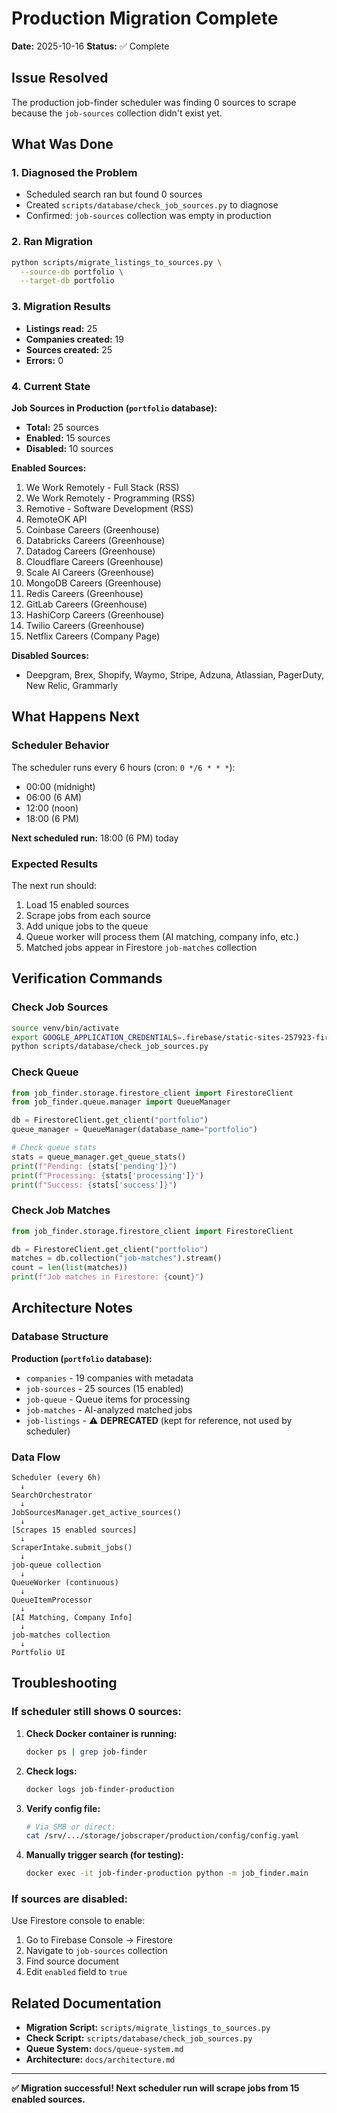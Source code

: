 # Production Migration Complete

**Date:** 2025-10-16
**Status:** ✅ Complete

## Issue Resolved

The production job-finder scheduler was finding 0 sources to scrape because the `job-sources` collection didn't exist yet.

## What Was Done

### 1. Diagnosed the Problem
- Scheduled search ran but found 0 sources
- Created `scripts/database/check_job_sources.py` to diagnose
- Confirmed: `job-sources` collection was empty in production

### 2. Ran Migration
```bash
python scripts/migrate_listings_to_sources.py \
  --source-db portfolio \
  --target-db portfolio
```

### 3. Migration Results
- **Listings read:** 25
- **Companies created:** 19
- **Sources created:** 25
- **Errors:** 0

### 4. Current State

**Job Sources in Production (`portfolio` database):**
- **Total:** 25 sources
- **Enabled:** 15 sources
- **Disabled:** 10 sources

**Enabled Sources:**
1. We Work Remotely - Full Stack (RSS)
2. We Work Remotely - Programming (RSS)
3. Remotive - Software Development (RSS)
4. RemoteOK API
5. Coinbase Careers (Greenhouse)
6. Databricks Careers (Greenhouse)
7. Datadog Careers (Greenhouse)
8. Cloudflare Careers (Greenhouse)
9. Scale AI Careers (Greenhouse)
10. MongoDB Careers (Greenhouse)
11. Redis Careers (Greenhouse)
12. GitLab Careers (Greenhouse)
13. HashiCorp Careers (Greenhouse)
14. Twilio Careers (Greenhouse)
15. Netflix Careers (Company Page)

**Disabled Sources:**
- Deepgram, Brex, Shopify, Waymo, Stripe, Adzuna, Atlassian, PagerDuty, New Relic, Grammarly

## What Happens Next

### Scheduler Behavior
The scheduler runs every 6 hours (cron: `0 */6 * * *`):
- 00:00 (midnight)
- 06:00 (6 AM)
- 12:00 (noon)
- 18:00 (6 PM)

**Next scheduled run:** 18:00 (6 PM) today

### Expected Results
The next run should:
1. Load 15 enabled sources
2. Scrape jobs from each source
3. Add unique jobs to the queue
4. Queue worker will process them (AI matching, company info, etc.)
5. Matched jobs appear in Firestore `job-matches` collection

## Verification Commands

### Check Job Sources
```bash
source venv/bin/activate
export GOOGLE_APPLICATION_CREDENTIALS=.firebase/static-sites-257923-firebase-adminsdk.json
python scripts/database/check_job_sources.py
```

### Check Queue
```python
from job_finder.storage.firestore_client import FirestoreClient
from job_finder.queue.manager import QueueManager

db = FirestoreClient.get_client("portfolio")
queue_manager = QueueManager(database_name="portfolio")

# Check queue stats
stats = queue_manager.get_queue_stats()
print(f"Pending: {stats['pending']}")
print(f"Processing: {stats['processing']}")
print(f"Success: {stats['success']}")
```

### Check Job Matches
```python
from job_finder.storage.firestore_client import FirestoreClient

db = FirestoreClient.get_client("portfolio")
matches = db.collection("job-matches").stream()
count = len(list(matches))
print(f"Job matches in Firestore: {count}")
```

## Architecture Notes

### Database Structure
**Production (`portfolio` database):**
- `companies` - 19 companies with metadata
- `job-sources` - 25 sources (15 enabled)
- `job-queue` - Queue items for processing
- `job-matches` - AI-analyzed matched jobs
- `job-listings` - ⚠️ **DEPRECATED** (kept for reference, not used by scheduler)

### Data Flow
```
Scheduler (every 6h)
  ↓
SearchOrchestrator
  ↓
JobSourcesManager.get_active_sources()
  ↓
[Scrapes 15 enabled sources]
  ↓
ScraperIntake.submit_jobs()
  ↓
job-queue collection
  ↓
QueueWorker (continuous)
  ↓
QueueItemProcessor
  ↓
[AI Matching, Company Info]
  ↓
job-matches collection
  ↓
Portfolio UI
```

## Troubleshooting

### If scheduler still shows 0 sources:

1. **Check Docker container is running:**
   ```bash
   docker ps | grep job-finder
   ```

2. **Check logs:**
   ```bash
   docker logs job-finder-production
   ```

3. **Verify config file:**
   ```bash
   # Via SMB or direct:
   cat /srv/.../storage/jobscraper/production/config/config.yaml
   ```

4. **Manually trigger search (for testing):**
   ```bash
   docker exec -it job-finder-production python -m job_finder.main
   ```

### If sources are disabled:

Use Firestore console to enable:
1. Go to Firebase Console → Firestore
2. Navigate to `job-sources` collection
3. Find source document
4. Edit `enabled` field to `true`

## Related Documentation

- **Migration Script:** `scripts/migrate_listings_to_sources.py`
- **Check Script:** `scripts/database/check_job_sources.py`
- **Queue System:** `docs/queue-system.md`
- **Architecture:** `docs/architecture.md`

---

**✅ Migration successful! Next scheduler run will scrape jobs from 15 enabled sources.**
